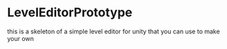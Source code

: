 # LevelEditorPrototype
this is a skeleton of a simple level editor for unity that you can use to make your own
